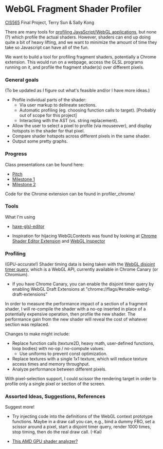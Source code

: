# WebGL Fragment Shader Profiler
[CIS565][cis565] Final Project, Terry Sun & Sally Kong

There are many tools for [profiling JavaScript/WebGL applications][profile], but
none (?) which profile the actual shaders. However, shaders can end up doing
quite a bit of heavy lifting, and we want to minimize the
amount of time they take so Javascript can have all of the fun.

We want to build a tool for profiling fragment shaders, potentially a Chrome
extension. This would run on a webpage, access the GLSL programs running on it,
and profile the fragment shader(s) over different pixels.

  [cis565]: cis565-fall-2015.github.io
  [profile]: http://www.realtimerendering.com/blog/webgl-debugging-and-profiling-tools/

### General goals

(To be updated as I figure out what's feasible and/or I have more ideas.)

* Profile individual parts of the shader:
  * Via user markup to delineate sections.
  * Automatic profiling (eg. choosing function calls to target). [Probably out of scope for this project]
  * Interacting with the AST (vs. string replacement).
* Allow the user to select a pixel to profile (via mouseover), and display
  hotspots in the shader for that pixel.
* Compare shader hotspots across different pixels in the same shader.
* Output some pretty graphs.

### Progress

Class presentations can be found here:

* [Pitch](https://docs.google.com/presentation/d/1ql6i_PHFyAe6U6gH-zOUKhpxpAzX0TQIN0ZWSS-D-2A/edit?usp=sharing)
* [Milestone 1](https://docs.google.com/presentation/d/1SiUU418lQQzw1nnS0Zcmk2OT4B24SbFRJwTcBvBYxPY/edit?usp=sharing)
* [Milestone 2](https://docs.google.com/presentation/d/1HPLnnpjw2ReZOZ5Td3XHB_Z3rfg1j9FKO2kJrvgp9os/edit?pli=1)

Code for the Chrome extension can be found in profiler_chrome/

### Tools

What I'm using

* [haxe-glsl-editor][haxe-glsl]

  [haxe-glsl]: https://github.com/haxiomic/haxe-glsl-parser

* Inspiration for hijacing WebGLContexts was found by looking at
  [Chrome Shader Editor Extension][shader-editor]
  and [WebGL Inspector][webgl-inspector]

  [shader-editor]: https://github.com/spite/ShaderEditorExtension
  [webgl-inspector]: https://benvanik.github.io/WebGL-Inspector/

### Profiling

(GPU-accurate!) Shader timing data is being taken with the [WebGL disjoint timer
query][disjoint-timer], which is a WebGL API, currently available in Chrome
Canary (or Chromium).

* If you have Chrome Canary, you can enable the disjoint timer query by enabling
WebGL Draft Extensions at "chrome://flags/#enable-webgl-draft-extensions"

In order to measure the performance impact of a section of a fragment shader, I
will re-compile the shader with a no-op inserted in place of a potentially
expensive operation, then profile the new shader. The performance gain from the
new shader will reveal the cost of whatever section was replaced.

Changes to make might include:

* Replace function calls (texture2D, heavy math, user-defined functions, loop
  bodies) with no-op / no-compute values.
    * Use uniforms to prevent const optimization.
* Replace textures with a single 1x1 texture, which will reduce texture access
  times and memory throughput.
* Analyze performance between different pixels.

With pixel-selection support, I could scissor the rendering target in order to
profile only a single pixel or section of the screen.

### Assorted Ideas, Suggestions, References

Suggest more!

* Try injecting code into the definitions of the WebGL context prototype
  functions. Maybe in a draw call you can, e.g., bind a dummy FBO, set a
  scissor around a pixel, start a disjoint timer query, render 1000 times, stop
  timing, then do the real draw call. (-Kai)
* [This AMD GPU shader analyzer?][amd-analyzer]

  [disjoint-timer]: https://www.khronos.org/registry/webgl/extensions/EXT_disjoint_timer_query/
  [amd-analyzer]: http://developer.amd.com/tools-and-sdks/graphics-development/gpu-shaderanalyzer/

